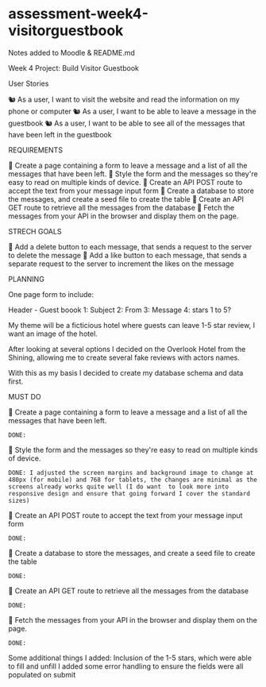 # assessment-week4-visitorguestbook

Notes added to Moodle & README.md

Week 4 Project: Build Visitor Guestbook

User Stories

🐿️ As a user, I want to visit the website and read the information on my phone or computer
🐿️ As a user, I want to be able to leave a message in the guestbook
🐿️ As a user, I want to be able to see all of the messages that have been left in the guestbook

REQUIREMENTS

🎯 Create a page containing a form to leave a message and a list of all the messages that have been left.
🎯 Style the form and the messages so they're easy to read on multiple kinds of device.
🎯 Create an API POST route to accept the text from your message input form
🎯 Create a database to store the messages, and create a seed file to create the table
🎯 Create an API GET route to retrieve all the messages from the database
🎯 Fetch the messages from your API in the browser and display them on the page.

STRECH GOALS

🏹 Add a delete button to each message, that sends a request to the server to delete the message
🏹 Add a like button to each message, that sends a separate request to the server to increment the likes on the message

PLANNING

One page form to include:

Header - Guest boook
1: Subject
2: From
3: Message
4: stars 1 to 5?

My theme will be a ficticious hotel where guests can leave 1-5 star review, I want an image of the hotel.

After looking at several options I decided on the Overlook Hotel from the Shining, allowing me to create several fake reviews with actors names.

With this as my basis I decided to create my database schema and data first.

MUST DO

🎯 Create a page containing a form to leave a message and a list of all the messages that have been left.

    DONE:

🎯 Style the form and the messages so they're easy to read on multiple kinds of device.

    DONE: I adjusted the screen margins and background image to change at 480px (for mobile) and 768 for tablets, the changes are minimal as the screens already works quite well (I do want  to look more into responsive design and ensure that going forward I cover the standard sizes)

🎯 Create an API POST route to accept the text from your message input form

    DONE:

🎯 Create a database to store the messages, and create a seed file to create the table

    DONE:

🎯 Create an API GET route to retrieve all the messages from the database

    DONE:

🎯 Fetch the messages from your API in the browser and display them on the page.

    DONE:

Some additional things I added:
Inclusion of the 1-5 stars, which were able to fill and unfill
I added some error handling to ensure the fields were all populated on submit
